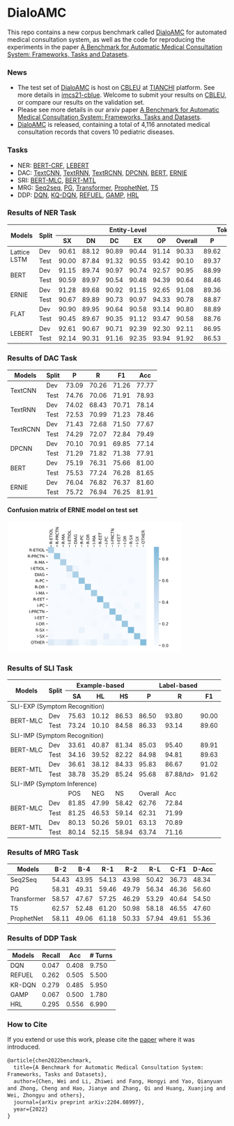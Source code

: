 # DialoAMC

This repo contains a new corpus benchmark called [DialoAMC](https://github.com/lemuria-wchen/imcs21/tree/main/dataset) for automated medical consultation system, as well as the code for reproducing the experiments in the paper [A Benchmark for Automatic Medical Consultation System: Frameworks, Tasks and Datasets](https://arxiv.org/abs/2204.08997). 

### News

- The test set of [DialoAMC](https://github.com/lemuria-wchen/imcs21/tree/main/dataset) is host on [CBLEU](https://tianchi.aliyun.com/specials/promotion/2021chinesemedicalnlpleaderboardchallenge) at [TIANCHI](https://tianchi.aliyun.com/competition/gameList/activeList) platform. See more details in [imcs21-cblue](https://github.com/lemuria-wchen/imcs21-cblue). Welcome to submit your results on [CBLEU](https://tianchi.aliyun.com/specials/promotion/2021chinesemedicalnlpleaderboardchallenge), or compare our results on the validation set.   
- Please see more details in our arxiv paper [A Benchmark for Automatic Medical Consultation System: Frameworks, Tasks and Datasets](https://arxiv.org/abs/2204.08997).
- [DialoAMC](https://github.com/lemuria-wchen/imcs21/tree/main/dataset) is released, containing a total of 4,116 annotated medical consultation records that covers 10 pediatric diseases.   

### Tasks

- NER: [BERT-CRF](https://github.com/lemuria-wchen/imcs21/tree/main/task/NER/BERT-NER), [LEBERT](https://github.com/lemuria-wchen/imcs21/tree/main/task/NER/LEBERT-NER) 
- DAC: [TextCNN](https://github.com/lemuria-wchen/imcs21/tree/main/task/DAC/DNN-DAC), [TextRNN](https://github.com/lemuria-wchen/imcs21/tree/main/task/DAC/DNN-DAC), [TextRCNN](https://github.com/lemuria-wchen/imcs21/tree/main/task/DAC/DNN-DAC), [DPCNN](https://github.com/lemuria-wchen/imcs21/tree/main/task/DAC/DNN-DAC), [BERT](https://github.com/lemuria-wchen/imcs21/tree/main/task/DAC/BERT-DAC), [ERNIE](https://github.com/lemuria-wchen/imcs21/tree/main/task/DAC/BERT-DAC)
- SRI: [BERT-MLC](https://github.com/lemuria-wchen/imcs21/tree/main/task/SLI/MLC-SLI), [BERT-MTL](https://github.com/lemuria-wchen/imcs21/tree/main/task/SLI/MTL-SLI)
- MRG: [Seq2seq](https://github.com/lemuria-wchen/imcs21/tree/main/task/MRG/opennmt), [PG](https://github.com/lemuria-wchen/imcs21/tree/main/task/MRG/opennmt), [Transformer](https://github.com/lemuria-wchen/imcs21/tree/main/task/MRG/opennmt), [ProphetNet](https://github.com/lemuria-wchen/imcs21/tree/main/task/MRG/prophetnet), [T5](https://github.com/lemuria-wchen/imcs21/tree/main/task/MRG/t5)
- DDP: [DQN](https://github.com/lemuria-wchen/imcs21/tree/main/task/DDP), [KQ-DQN](https://github.com/lemuria-wchen/imcs21/tree/main/task/DDP), [REFUEL](https://github.com/lemuria-wchen/imcs21/tree/main/task/DDP), [GAMP](https://github.com/lemuria-wchen/imcs21/tree/main/task/DDP), [HRL](https://github.com/lemuria-wchen/imcs21/tree/main/task/DDP)

### Results of NER Task

<table>
<thead>
  <tr>
    <th rowspan="2">Models</th>
    <th rowspan="2">Split</th>
    <th colspan="6">Entity-Level</th>
    <th colspan="3">Token-Level</th>
  </tr>
  <tr>
    <th>SX</th>
    <th>DN</th>
    <th>DC</th>
    <th>EX</th>
    <th>OP</th>
    <th>Overall</th>
    <th>P</th>
    <th>R</th>
    <th>F1</th>
  </tr>
</thead>
<tbody>
  <tr>
    <td rowspan="2">Lattice LSTM</td>
    <td>Dev</td>
    <td>90.61</td>
    <td>88.12</td>
    <td>90.89</td>
    <td>90.44</td>
    <td>91.14</td>
    <td>90.33</td>
    <td>89.62</td>
    <td>91.00</td>
    <td>90.31</td>
  </tr>
  <tr>
    <td>Test</td>
    <td>90.00</td>
    <td>87.84</td>
    <td>91.32</td>
    <td>90.55</td>
    <td>93.42</td>
    <td>90.10</td>
    <td>89.37</td>
    <td>90.84</td>
    <td>90.10</td>
  </tr>
  <tr>
    <td rowspan="2">BERT</td>
    <td>Dev</td>
    <td>91.15</td>
    <td>89.74</td>
    <td>90.97</td>
    <td>90.74</td>
    <td>92.57</td>
    <td>90.95</td>
    <td>88.99</td>
    <td>92.43</td>
    <td>90.68</td>
  </tr>
  <tr>
    <td>Test</td>
    <td>90.59</td>
    <td>89.97</td>
    <td>90.54</td>
    <td>90.48</td>
    <td>94.39</td>
    <td>90.64</td>
    <td>88.46</td>
    <td>92.35</td>
    <td>90.37</td>
  </tr>
  <tr>
    <td rowspan="2">ERNIE</td>
    <td>Dev</td>
    <td>91.28</td>
    <td>89.68</td>
    <td>90.92</td>
    <td>91.15</td>
    <td>92.65</td>
    <td>91.08</td>
    <td>89.36</td>
    <td>92.46</td>
    <td>90.88</td>
  </tr>
  <tr>
    <td>Test</td>
    <td>90.67</td>
    <td>89.89</td>
    <td>90.73</td>
    <td>90.97</td>
    <td>94.33</td>
    <td>90.78</td>
    <td>88.87</td>
    <td>92.27</td>
    <td>90.53</td>
  </tr>
  <tr>
    <td rowspan="2">FLAT</td>
    <td>Dev</td>
    <td>90.90</td>
    <td>89.95</td>
    <td>90.64</td>
    <td>90.58</td>
    <td>93.14</td>
    <td>90.80</td>
    <td>88.89</td>
    <td>92.23</td>
    <td>90.53</td>
  </tr>
  <tr>
    <td>Test</td>
    <td>90.45</td>
    <td>89.67</td>
    <td>90.35</td>
    <td>91.12</td>
    <td>93.47</td>
    <td>90.58</td>
    <td>88.76</td>
    <td>92.07</td>
    <td>90.38</td>
  </tr>
  <tr>
    <td rowspan="2">LEBERT</td>
    <td>Dev</td>
    <td>92.61</td>
    <td>90.67</td>
    <td>90.71</td>
    <td>92.39</td>
    <td>92.30</td>
    <td>92.11</td>
    <td>86.95</td>
    <td>93.05</td>
    <td>89.90</td>
  </tr>
  <tr>
    <td>Test</td>
    <td>92.14</td>
    <td>90.31</td>
    <td>91.16</td>
    <td>92.35</td>
    <td>93.94</td>
    <td>91.92</td>
    <td>86.53</td>
    <td>92.91</td>
    <td>89.60</td>
  </tr>
</tbody>
</table>

### Results of DAC Task

<table>
<thead>
  <tr>
    <th>Models</th>
    <th>Split</th>
    <th>P</th>
    <th>R</th>
    <th>F1</th>
    <th>Acc</th>
  </tr>
</thead>
<tbody>
  <tr>
    <td rowspan="2">TextCNN</td>
    <td>Dev</td>
    <td>73.09</td>
    <td>70.26</td>
    <td>71.26</td>
    <td>77.77</td>
  </tr>
  <tr>
    <td>Test</td>
    <td>74.76</td>
    <td>70.06</td>
    <td>71.91</td>
    <td>78.93</td>
  </tr>
  <tr>
    <td rowspan="2">TextRNN</td>
    <td>Dev</td>
    <td>74.02</td>
    <td>68.43</td>
    <td>70.71</td>
    <td>78.14</td>
  </tr>
  <tr>
    <td>Test</td>
    <td>72.53</td>
    <td>70.99</td>
    <td>71.23</td>
    <td>78.46</td>
  </tr>
  <tr>
    <td rowspan="2">TextRCNN</td>
    <td>Dev</td>
    <td>71.43</td>
    <td>72.68</td>
    <td>71.50</td>
    <td>77.67</td>
  </tr>
  <tr>
    <td>Test</td>
    <td>74.29</td>
    <td>72.07</td>
    <td>72.84</td>
    <td>79.49</td>
  </tr>
  <tr>
    <td rowspan="2">DPCNN</td>
    <td>Dev</td>
    <td>70.10</td>
    <td>70.91</td>
    <td>69.85</td>
    <td>77.14</td>
  </tr>
  <tr>
    <td>Test</td>
    <td>71.29</td>
    <td>71.82</td>
    <td>71.38</td>
    <td>77.91</td>
  </tr>
  <tr>
    <td rowspan="2">BERT</td>
    <td>Dev</td>
    <td>75.19</td>
    <td>76.31</td>
    <td>75.66</td>
    <td>81.00</td>
  </tr>
  <tr>
    <td>Test</td>
    <td>75.53</td>
    <td>77.24</td>
    <td>76.28</td>
    <td>81.65</td>
  </tr>
  <tr>
    <td rowspan="2">ERNIE</td>
    <td>Dev</td>
    <td>76.04</td>
    <td>76.82</td>
    <td>76.37</td>
    <td>81.60</td>
  </tr>
  <tr>
    <td>Test</td>
    <td>75.72</td>
    <td>76.94</td>
    <td>76.25</td>
    <td>81.91</td>
  </tr>
</tbody>
</table>

#### Confusion matrix of ERNIE model on test set 

<img src="figures/da_ernie_confusion.png" width="400" height="300" alt="Confusion" align=center/>

### Results of SLI Task

<table>
<thead>
  <tr>
    <th rowspan="2">Models</th>
    <th rowspan="2">Split</th>
    <th colspan="3">Example-based</th>
    <th colspan="3">Label-based</th>
  </tr>
  <tr>
    <th>SA</th>
    <th>HL</th>
    <th>HS</th>
    <th>P</th>
    <th>R</th>
    <th>F1</th>
  </tr>
</thead>
<tbody>
  <tr>
    <td colspan="8">SLI-EXP (Symptom Recognition)</td>
  </tr>
  <tr>
    <td rowspan="2">BERT-MLC</td>
    <td>Dev</td>
    <td>75.63</td>
    <td>10.12</td>
    <td>86.53</td>
    <td>86.50</td>
    <td>93.80</td>
    <td>90.00</td>
  </tr>
  <tr>
    <td>Test</td>
    <td>73.24</td>
    <td>10.10</td>
    <td>84.58</td>
    <td>86.33</td>
    <td>93.14</td>
    <td>89.60</td>
  </tr>
  <tr>
    <td colspan="8">SLI-IMP (Symptom Recognition)</td>
  </tr>
  <tr>
    <td rowspan="2">BERT-MLC</td>
    <td>Dev</td>
    <td>33.61</td>
    <td>40.87</td>
    <td>81.34</td>
    <td>85.03</td>
    <td>95.40</td>
    <td>89.91</td>
  </tr>
  <tr>
    <td>Test</td>
    <td>34.16</td>
    <td>39.52</td>
    <td>82.22</td>
    <td>84.98</td>
    <td>94.81</td>
    <td>89.63</td>
  </tr>
  <tr>
    <td rowspan="2">BERT-MTL</td>
    <td>Dev</td>
    <td>36.61</td>
    <td>38.12</td>
    <td>84.33</td>
    <td>95.83</td>
    <td>86.67</td>
    <td>91.02</td>
  </tr>
  <tr>
    <td>Test</td>
    <td>38.78</td>
    <td>35.29</td>
    <td>85.24</td>
    <td>95.68</td>
    <td>87.88/td>
    <td>91.62</td>
  </tr>
  <tr>
    <td colspan="8">SLI-IMP (Symptom Inference)</td>
  </tr>
  <tr>
    <td></td>
    <td></td>
    <td>POS</td>
    <td>NEG</td>
    <td>NS</td>
    <td>Overall</td>
    <td>Acc</td>
    <td></td>
  </tr>
  <tr>
    <td rowspan="2">BERT-MLC</td>
    <td>Dev</td>
    <td>81.85</td>
    <td>47.99</td>
    <td>58.42</td>
    <td>62.76</td>
    <td>72.84</td>
    <td></td>
  </tr>
  <tr>
    <td>Test</td>
    <td>81.25</td>
    <td>46.53</td>
    <td>59.14</td>
    <td>62.31</td>
    <td>71.99</td>
    <td></td>
  </tr>
  <tr>
    <td rowspan="2">BERT-MTL</td>
    <td>Dev</td>
    <td>80.13</td>
    <td>50.26</td>
    <td>59.01</td>
    <td>63.13</td>
    <td>70.89</td>
    <td></td>
  </tr>
  <tr>
    <td>Test</td>
    <td>80.14</td>
    <td>52.15</td>
    <td>58.94</td>
    <td>63.74</td>
    <td>71.16</td>
    <td></td>
  </tr>
</tbody>
</table>

### Results of MRG Task

<table>
<thead>
  <tr>
    <th>Models</th>
    <th>B-2</th>
    <th>B-4</th>
    <th>R-1</th>
    <th>R-2</th>
    <th>R-L</th>
    <th>C-F1</th>
    <th>D-Acc</th>
  </tr>
</thead>
<tbody>
  <tr>
    <td>Seq2Seq</td>
    <td>54.43</td>
    <td>43.95</td>
    <td>54.13</td>
    <td>43.98</td>
    <td>50.42</td>
    <td>36.73</td>
    <td>48.34</td>
  </tr>
  <tr>
    <td>PG</td>
    <td>58.31</td>
    <td>49.31</td>
    <td>59.46</td>
    <td>49.79</td>
    <td>56.34</td>
    <td>46.36</td>
    <td>56.60</td>
  </tr>
  <tr>
    <td>Transformer</td>
    <td>58.57</td>
    <td>47.67</td>
    <td>57.25</td>
    <td>46.29</td>
    <td>53.29</td>
    <td>40.64</td>
    <td>54.50</td>
  </tr>
  <tr>
    <td>T5</td>
    <td>62.57</td>
    <td>52.48</td>
    <td>61.20</td>
    <td>50.98</td>
    <td>58.18</td>
    <td>46.55</td>
    <td>47.60</td>
  </tr>
  <tr>
    <td>ProphetNet</td>
    <td>58.11</td>
    <td>49.06</td>
    <td>61.18</td>
    <td>50.33</td>
    <td>57.94</td>
    <td>49.61</td>
    <td>55.36</td>
  </tr>
</tbody>
</table>

### Results of DDP Task

<table>
<thead>
  <tr>
    <th>Models</th>
    <th>Recall</th>
    <th>Acc</th>
    <th># Turns</th>
  </tr>
</thead>
<tbody>
  <tr>
    <td>DQN</td>
    <td>0.047</td>
    <td>0.408</td>
    <td>9.750</td>
  </tr>
  <tr>
    <td>REFUEL</td>
    <td>0.262</td>
    <td>0.505</td>
    <td>5.500</td>
  </tr>
  <tr>
    <td>KR-DQN</td>
    <td>0.279</td>
    <td>0.485</td>
    <td>5.950</td>
  </tr>
  <tr>
    <td>GAMP</td>
    <td>0.067</td>
    <td>0.500</td>
    <td>1.780</td>
  </tr>
  <tr>
    <td>HRL</td>
    <td>0.295</td>
    <td>0.556</td>
    <td>6.990</td>
  </tr>
</tbody>
</table>

### How to Cite

If you extend or use this work, please cite the [paper](https://arxiv.org/abs/2204.08997) where it was introduced. 

```
@article{chen2022benchmark,
  title={A Benchmark for Automatic Medical Consultation System: Frameworks, Tasks and Datasets},
  author={Chen, Wei and Li, Zhiwei and Fang, Hongyi and Yao, Qianyuan and Zhong, Cheng and Hao, Jianye and Zhang, Qi and Huang, Xuanjing and Wei, Zhongyu and others},
  journal={arXiv preprint arXiv:2204.08997},
  year={2022}
}
```
